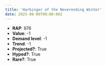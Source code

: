 ```yaml
---
title: 'Harbinger of the Neverending Winter'
date: 2025-08-06T00:00:00Z
---
```

- **RAP**: 976
- **Value**: -1
- **Demand level**: -1
- **Trend**: -1
- **Projected?**: True
- **Hyped?**: True
- **Rare?**: True
